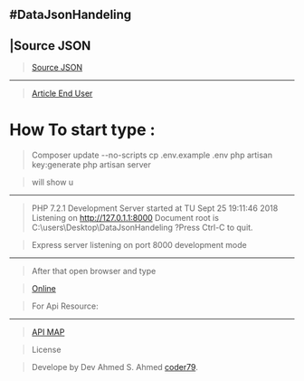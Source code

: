 
#DataJsonHandeling
---------------------------------
|Source JSON  
--------------
>[Source JSON](https://spreadsheets.google.com/feeds/list/0Ai2EnLApq68edEVRNU0xdW9QX1BqQXhHRl9sWDNfQXc/od6/public/basic?alt=json)
--------------------------------------
>[Article End User](https://spreadsheets.google.com/feeds/list/14zFud_rIym9GIqewBXV6mYh-s6hbAGBOIWs1NqAbdik/od6/public/basic)
# How To start type :
>Composer update --no-scripts
>cp .env.example .env
>php artisan key:generate
>php artisan server 

>will show u 
---------------------------------
> PHP 7.2.1 Development Server started at TU Sept 25 19:11:46 2018
>Listening on http://127.0.1.1:8000
>Document root is C:\users\Desktop\DataJsonHandeling
?Press Ctrl-C to quit.

>Express server listening on port 8000  development mode 
---------------------------------
>After that open browser and type 

>[Online](https://serinc.tech/Task/public)

>For Api Resource:
---------------------------
>[API MAP](https://serinc.tech/Task/public/api/map)

>License

>Develope by Dev Ahmed S. Ahmed [coder79](http://coder79.me).
